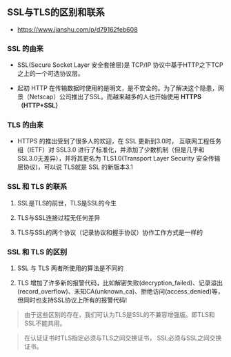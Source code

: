 ## SSL与TLS的区别和联系
* https://www.jianshu.com/p/d79162feb608


### SSL 的由来
* SSL(Secure Socket Layer 安全套接层)是 TCP/IP 协议中基于HTTP之下TCP之上的一个可选协议层。

* 起初 HTTP 在传输数据时使用的是明文，是不安全的。为了解决这个隐患，网景（Netscap）公司推出了SSL。而越来越多的人也开始使用 __HTTPS（HTTP+SSL）__


### TLS 的由来
* HTTPS 的推出受到了很多人的欢迎，在 SSL 更新到3.0时， 互联网工程任务组（IETF）对 SSL3.0 进行了标准化，并添加了少数机制（但是几乎和SSL3.0无差异），并将其更名为 TLS1.0(Transport Layer Security 安全传输层协议)，可以说 TLS就是 SSL 的新版本3.1


### SSL 和 TLS 的联系
1. SSL是TLS的前世，TLS是SSL的今生

2. TLS与SSL连接过程无任何差异

3. TLS与SSL的两个协议（记录协议和握手协议）协作工作方式是一样的


### SSL 和 TLS 的区别
1. SSL 与 TLS 两者所使用的算法是不同的

2. TLS 增加了许多新的报警代码，比如解密失败(decryption_failed)、记录溢出(record_overflow)、未知CA(unknown_ca)、拒绝访问(access_denied)等，但同时也支持SSL协议上所有的报警代码!

> 由于这些区别的存在，我们可认为TLS是SSL的不兼容增强版。即TLS和SSL不能共用。

> 在认证证书时TLS指定必须与TLS之间交换证书， SSL必须与SSL之间交换证书。
